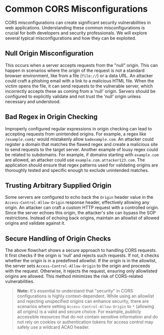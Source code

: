 # Common CORS Misconfigurations

CORS misconfigurations can create significant security vulnerabilities in web applications. Understanding these common misconfigurations is crucial for both developers and security professionals. We will explore several typical misconfigurations and how they can be exploited.

## Null Origin Misconfiguration

This occurs when a server accepts requests from the "null" origin. This can happen in scenarios where the origin of the request is not a standard browser environment, like from a file (`file://`) or a data URL. An attacker could craft a phishing email with a link to a malicious HTML file. When the victim opens the file, it can send requests to the vulnerable server, which incorrectly accepts these as coming from a 'null' origin. Servers should be configured to explicitly validate and not trust the 'null' origin unless necessary and understood.

## Bad Regex in Origin Checking

Improperly configured regular expressions in origin checking can lead to accepting requests from unintended origins. For example, a regex like `/example.com$/` would mistakenly allow `badexample.com`. An attacker could register a domain that matches the flawed regex and create a malicious site to send requests to the target server. Another example of lousy regex could be related to subdomains. For example, if domains starting with `example.com` are allowed, an attacker could use `example.com.attacker123.com`. The application should ensure that regex patterns used for validating origins are thoroughly tested and specific enough to exclude unintended matches.

## Trusting Arbitrary Supplied Origin

Some servers are configured to echo back the `Origin` header value in the `Access-Control-Allow-Origin` response header, effectively allowing any origin. An attacker can craft a custom HTTP request with a controlled origin. Since the server echoes this origin, the attacker's site can bypass the SOP restrictions. Instead of echoing back origins, maintain an allowlist of allowed origins and validate against it.

## Secure Handling of Origin Checks

The above flowchart shows a secure approach to handling CORS requests. It first checks if the origin is 'null' and rejects such requests. If not, it checks whether the origin is in a predefined allowlist. If the origin is in the allowlist, the server sets `Access-Control-Allow-Origin` to the origin and proceeds with the request. Otherwise, it rejects the request, ensuring only allowlisted origins are allowed. This method minimizes the risk of CORS-related vulnerabilities.

> **Note:** It's essential to understand that "security" in CORS configurations is highly context-dependent. While using an allowlist and rejecting unspecified origins can enhance security, there are scenarios where setting `Access-Control-Allow-Origin` to `*` (allowing all origins) is a valid and secure choice. For example, publicly accessible resources that do not contain sensitive information and do not rely on cookies or authentication tokens for access control may safely use a wildcard ACAO header.